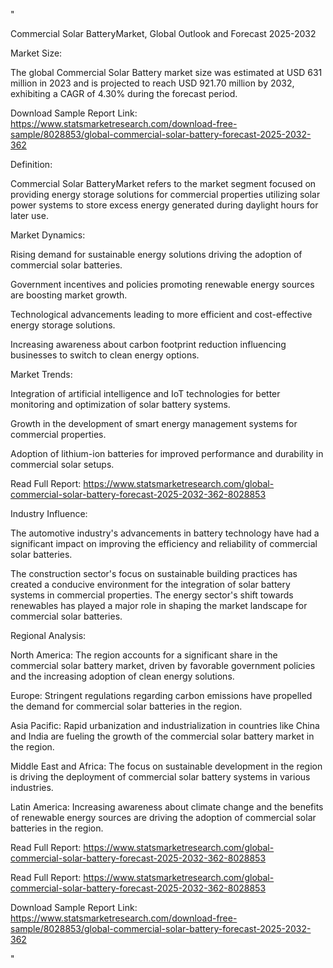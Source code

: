 "

Commercial Solar BatteryMarket, Global Outlook and Forecast 2025-2032

Market Size:

The global Commercial Solar Battery market size was estimated at USD 631 million in 2023 and is projected to reach USD 921.70 million by 2032, exhibiting a CAGR of 4.30% during the forecast period.

Download Sample Report Link: https://www.statsmarketresearch.com/download-free-sample/8028853/global-commercial-solar-battery-forecast-2025-2032-362

Definition:

Commercial Solar BatteryMarket refers to the market segment focused on providing energy storage solutions for commercial properties utilizing solar power systems to store excess energy generated during daylight hours for later use.

Market Dynamics:

Rising demand for sustainable energy solutions driving the adoption of commercial solar batteries.

Government incentives and policies promoting renewable energy sources are boosting market growth.

Technological advancements leading to more efficient and cost-effective energy storage solutions.

Increasing awareness about carbon footprint reduction influencing businesses to switch to clean energy options.

Market Trends:

Integration of artificial intelligence and IoT technologies for better monitoring and optimization of solar battery systems.


Growth in the development of smart energy management systems for commercial properties.

Adoption of lithium-ion batteries for improved performance and durability in commercial solar setups.

Read Full Report: https://www.statsmarketresearch.com/global-commercial-solar-battery-forecast-2025-2032-362-8028853

Industry Influence:

The automotive industry's advancements in battery technology have had a significant impact on improving the efficiency and reliability of commercial solar batteries.


The construction sector's focus on sustainable building practices has created a conducive environment for the integration of solar battery systems in commercial properties.
The energy sector's shift towards renewables has played a major role in shaping the market landscape for commercial solar batteries.

Regional Analysis:

North America: The region accounts for a significant share in the commercial solar battery market, driven by favorable government policies and the increasing adoption of clean energy solutions.


Europe: Stringent regulations regarding carbon emissions have propelled the demand for commercial solar batteries in the region.


Asia Pacific: Rapid urbanization and industrialization in countries like China and India are fueling the growth of the commercial solar battery market in the region.

Middle East and Africa: The focus on sustainable development in the region is driving the deployment of commercial solar battery systems in various industries.

Latin America: Increasing awareness about climate change and the benefits of renewable energy sources are driving the adoption of commercial solar batteries in the region.

Read Full Report: https://www.statsmarketresearch.com/global-commercial-solar-battery-forecast-2025-2032-362-8028853

Read Full Report: https://www.statsmarketresearch.com/global-commercial-solar-battery-forecast-2025-2032-362-8028853

Download Sample Report Link: https://www.statsmarketresearch.com/download-free-sample/8028853/global-commercial-solar-battery-forecast-2025-2032-362

"
